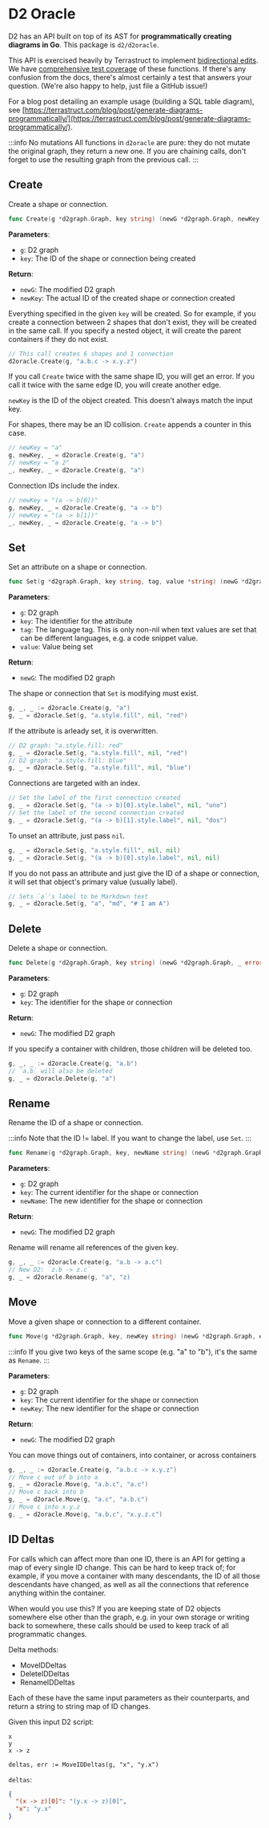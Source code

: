 # D2 Oracle

D2 has an API built on top of its AST for **programmatically creating diagrams in Go**.
This package is `d2/d2oracle`.

This API is exercised heavily by Terrastruct to implement [bidirectional edits](https://youtu.be/EhxVVkxv2Ns?t=150). We have [comprehensive test coverage](https://github.com/terrastruct/d2/blob/master/d2oracle/edit_test.go) of these functions. If there's any confusion from the docs, there's almost certainly a test that answers your question. (We're also happy to help, just file a GitHub issue!)

For a blog post detailing an example usage (building a SQL table diagram), see [https://terrastruct.com/blog/post/generate-diagrams-programmatically/](https://terrastruct.com/blog/post/generate-diagrams-programmatically/).

:::info No mutations
All functions in `d2oracle` are pure: they do not mutate the original graph, they return a new one. If you are chaining calls, don't forget to use the resulting graph from the previous call.
:::

## Create

Create a shape or connection.

```go
func Create(g *d2graph.Graph, key string) (newG *d2graph.Graph, newKey string, _ error)
```

**Parameters**:
- `g`: D2 graph
- `key`: The ID of the shape or connection being created

**Return**:
- `newG`: The modified D2 graph
- `newKey`: The actual ID of the created shape or connection created

Everything specified in the given `key` will be created. So
for example, if you create a connection between 2 shapes that don't exist, they will be
  created in the same call. If you specify a nested object, it will create the parent
  containers if they do not exist.

```go
// This call creates 6 shapes and 1 connection
d2oracle.Create(g, "a.b.c -> x.y.z")
```

If you call `Create` twice with the same shape ID, you will get an
error. If you call it twice with the same edge ID, you will create another edge.

`newKey` is the ID of the object created. This doesn't always match the input key.

For shapes, there may be an ID collision. `Create` appends a counter in this case.
```go
// newKey = "a"
g, newKey, _ = d2oracle.Create(g, "a")
// newKey = "a 2"
_, newKey, _ = d2oracle.Create(g, "a")
```


Connection IDs include the index.
```go
// newKey = "(a -> b[0])"
g, newKey, _ = d2oracle.Create(g, "a -> b")
// newKey = "(a -> b[1])"
_, newKey, _ = d2oracle.Create(g, "a -> b")
```

## Set

Set an attribute on a shape or connection.

```go
func Set(g *d2graph.Graph, key string, tag, value *string) (newG *d2graph.Graph, _ error)
```

**Parameters**:
- `g`: D2 graph
- `key`: The identifier for the attribute
- `tag`: The language tag. This is only non-nil when text values are set that can be
  different languages, e.g. a code snippet value.
- `value`: Value being set

**Return**:
- `newG`: The modified D2 graph

The shape or connection that `Set` is modifying must exist.

```go
g, _, _ := d2oracle.Create(g, "a")
g, _ = d2oracle.Set(g, "a.style.fill", nil, "red")
```

If the attribute is arleady set, it is overwritten.

```go
// D2 graph: "a.style.fill: red"
g, _ = d2oracle.Set(g, "a.style.fill", nil, "red")
// D2 graph: "a.style.fill: blue"
g, _ = d2oracle.Set(g, "a.style.fill", nil, "blue")
```

Connections are targeted with an index.

```go
// Set the label of the first connection created
g, _ = d2oracle.Set(g, "(a -> b)[0].style.label", nil, "uno")
// Set the label of the second connection created
g, _ = d2oracle.Set(g, "(a -> b)[1].style.label", nil, "dos")
```

To unset an attribute, just pass `nil`.

```go
g, _ = d2oracle.Set(g, "a.style.fill", nil, nil)
g, _ = d2oracle.Set(g, "(a -> b)[0].style.label", nil, nil)
```

If you do not pass an attribute and just give the ID of a shape or connection, it will set
that object's primary value (usually label).

```go
// Sets `a`'s label to be Markdown text
g, _ = d2oracle.Set(g, "a", "md", "# I am A")
```

## Delete

Delete a shape or connection.

```go
func Delete(g *d2graph.Graph, key string) (newG *d2graph.Graph, _ error)
```

**Parameters**:
- `g`: D2 graph
- `key`: The identifier for the shape or connection

**Return**:
- `newG`: The modified D2 graph

If you specify a container with children, those children will be deleted too.

```go
g, _, _ := d2oracle.Create(g, "a.b")
// `a.b` will also be deleted
g, _ = d2oracle.Delete(g, "a")
```

## Rename

Rename the ID of a shape or connection.

:::info
Note that the ID != label. If you want to change the label, use `Set`.
:::

```go
func Rename(g *d2graph.Graph, key, newName string) (newG *d2graph.Graph, err error)
```

**Parameters**:
- `g`: D2 graph
- `key`: The current identifier for the shape or connection
- `newName`: The new identifier for the shape or connection

**Return**:
- `newG`: The modified D2 graph

Rename will rename all references of the given key.

```go
g, _, _ := d2oracle.Create(g, "a.b -> a.c")
// New D2: `z.b -> z.c`
g, _ = d2oracle.Rename(g, "a", "z)
```

## Move

Move a given shape or connection to a different container.

```go
func Move(g *d2graph.Graph, key, newKey string) (newG *d2graph.Graph, err error)
```

:::info
If you give two keys of the same scope (e.g. "a" to "b"), it's the same as `Rename`.
:::

**Parameters**:
- `g`: D2 graph
- `key`: The current identifier for the shape or connection
- `newKey`: The new identifier for the shape or connection

**Return**:
- `newG`: The modified D2 graph

You can move things out of containers, into container, or across containers

```go
g, _, _ := d2oracle.Create(g, "a.b.c -> x.y.z")
// Move c out of b into a
g, _ = d2oracle.Move(g, "a.b.c", "a.c")
// Move c back into b
g, _ = d2oracle.Move(g, "a.c", "a.b.c")
// Move c into x.y.z
g, _ = d2oracle.Move(g, "a.b.c", "x.y.z.c")
```

## ID Deltas

For calls which can affect more than one ID, there is an API for getting a map of every single ID change.
This can be hard to keep track of; for example, if you move a container with many
descendants, the ID of all those descendants have changed, as well as all the connections
that reference anything within the container.

When would you use this? If you are keeping state of D2 objects somewhere else other than
the graph, e.g. in your own storage or writing back to somewhere, these calls should be
used to keep track of all programmatic changes.

Delta methods:
- MoveIDDeltas
- DeleteIDDeltas
- RenameIDDeltas

Each of these have the same input parameters as their counterparts, and return a string to
string map of ID changes.

Given this input D2 script:
```d2
x
y
x -> z
```

`deltas, err := MoveIDDeltas(g, "x", "y.x")`

`deltas`:
```json
{
  "(x -> z)[0]": "(y.x -> z)[0]",
  "x": "y.x"
}
```
